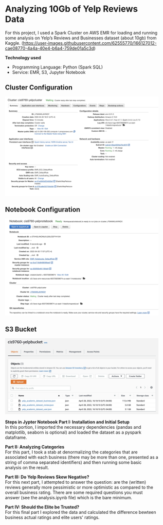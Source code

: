 # Analyzing 10Gb of Yelp Reviews Data

For this project, I used a Spark Cluster on AWS EMR for loading and running some analysis on Yelp’s Reviews and Businesses dataset (about 10gb) from Kaggle. (https://user-images.githubusercontent.com/62555770/166127012-cae08770-4a4a-40e4-b6a4-759de01a5c3d)


**Technology used**<br>
- Programming Language: Python (Spark SQL)
- Service: EMR, S3, Jupyter Notebook


## Cluster Configuration
![Alt text](https://github.com/jinote/yelp-analysis-project/blob/main/cis9760-yelpcluster.jpg)

## **Notebook Configuration**
![Alt text](https://github.com/jinote/yelp-analysis-project/blob/main/cis9760-yelpnotebook.jpg)

## **S3 Bucket**
![Alt text](https://github.com/jinote/yelp-analysis-project/blob/main/cis9760-yelpbucket.jpg)

**Steps in Jypter Notebook**
**Part I: Installation and Initial Setup**<br>
In this portion, I imported the necessary dependencies (pandas and matplotlib, seaborn is optional) and loaded the dataset as a pyspark dataframe.

**Part II:  Analyzing Categories**<br>
For this part, I took a stab at denormalizing the categories that are associated with each business (there may be more than one, presented as a string of comma separated identifiers) and then running some basic analysis on the result.

**Part III: Do Yelp Reviews Skew Negative?**<br>
For this next part, I attempted to answer the question: are the (written) reviews generally more pessimistic or more optimistic as compared to the overall business rating. There are some required questions you must answer (see the analysis.ipynb file) which is the bare minimum. 

**Part IV: Should the Elite be Trusted?**<br> 
For this final part I explored the data and calculated the difference bewteen business actual ratings and elite users' ratings. 
